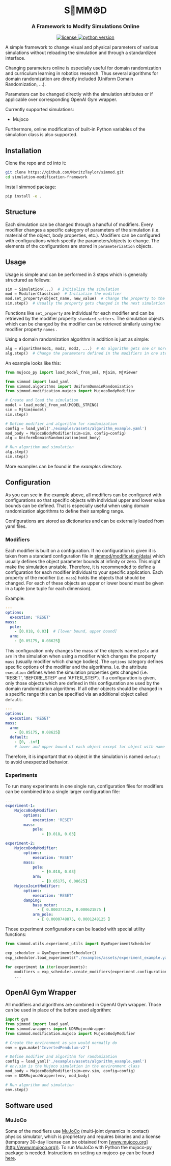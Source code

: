 # <div align="center"> S🔧MM⚙️D </div>
### <div align="center"> A Framework to Modify Simulations Online </div>


<p align="center">
    <a href="https://choosealicense.com/licenses/mit/">
        <img alt="license" src="https://img.shields.io/github/license/moritztaylor/simmod"/>
    </a>
    <a href="https://pypi.org/project/disent">
        <img alt="python version" src="https://img.shields.io/badge/python-3.8-brightgreen"/>
    </a>
</p>

A simple framework to change visual and physical parameters of various simulations without reloading the simulation and through a standardized interface.

Changing parameters online is especially useful for domain randomization and curriculum learning in robotics research. Thus several algorithms for domain randomization are directly included (Uniform Domain Randomization, ...).

Parameters can be changed directly with the simulation attributes or if applicable over corresponding OpenAI Gym wrapper.

Currently supported simulations:
- Mujoco

Furthermore, online modification of built-in Python variables of the simulation class is also supported.

## Installation
Clone the repo and cd into it:
```bash
git clone https://github.com/MoritzTaylor/simmod.git
cd simulation-modification-framework
```

Install simmod package:
```bash
pip install -e .
```

## Structure
Each simulation can be changed through a handful of modifiers. Every modifier changes a specific category of parameters of the simulation (i.e. material of the object, body properties, etc.). Modifiers can be configured with configurations which specify the parameters/objects to change. The elements of the configurations are stored in `parameterization` objects.

## Usage
Usage is simple and can be performed in 3 steps which is generally structured as follows:
```python
sim = Simulation(...)  # Initialize the simulation
mod = ModifierClass(sim)  # Initialize the modifier
mod.set_property(object_name, new_value)  # Change the property to the new value
sim.step()  # Usually the property gets changed in the next simulation step
```

Functions like `set_property` are individual for each modifier and can be retrieved by the modifier property `standard_setters`. The simulation objects which can be changed by the modifier can be retrieved similarly using the modifier property `names` .

Using a domain randomization algorithm in addition is just as simple:
```python
alg = Algorithm(mod1, mod2, mod3, ...)  # An algorithm gets one or more modifiers as input
alg.step()  # Change the parameters defined in the modifiers in one step
```

An example looks like this:
```python
from mujoco_py import load_model_from_xml, MjSim, MjViewer

from simmod import load_yaml
from simmod.algorithms import UniformDomainRandomization
from simmod.modification.mujoco import MujocoBodyModifier

# Create and load the simulation
model = load_model_from_xml(MODEL_STRING)
sim = MjSim(model)
sim.step()

# Define modifier and algorithm for randomization
config = load_yaml('./examples/assets/algorithm_example.yaml')
mod_body = MujocoBodyModifier(sim=sim, config=config)
alg = UniformDomainRandomization(mod_body)

# Run algorithm and simulation
alg.step()
sim.step()
```

More examples can be found in the _examples_ directory.

## Configuration
As you can see in the example above, all modifiers can be configured with configurations so that specific objects with individual upper and lower value bounds can be defined. That is especially useful when using domain randomization algorithms to define their sampling range.

Configurations are stored as dictionaries and can be externally loaded from yaml files.

### Modifiers
Each modifier is built on a configuration. If no configuration is given it is taken from a standard configuration file in [simmod/modification/data/](./simmod/modification/data/) which
usually defines the object parameter bounds at infinity or zero. This might make the simulation unstable. Therefore, it is recommended to define a configuration for each modifier individual to your specific application. 
Each property of the modifier (i.e. `mass`) holds the objects that should be changed. For each of these objects an upper or lower bound must be given in a tuple (one tuple for each dimension).

Example:
```yaml
---
options:
  execution: 'RESET'
mass:
  pole:
    - [0.018, 0.03]  # [lower bound, upper bound]
  arm:
    - [0.05175, 0.08625]
```
This configuration only changes the mass of the objects named `pole` and `arm` in the simulation when using a modifier which changes the property `mass` (usually modifier which change bodies). The `options` category defines specific options of the modifier and the algorithms. I.e. the attribute `execution` defines when the simulation properties gets changed (i.e. 'RESET', 'BEFORE_STEP' and 'AFTER_STEP').
If a configuration is given, only those objects which are defined in
this configuration are used by the domain randomization algorithms.
If all other objects should be changed in a specific range this can be specified via an additional object called `default`:
```yaml
---
options:
  execution: 'RESET'
mass:
  arm:
    - [0.05175, 0.08625]
  default:
    - [0, .inf] 
    # lower and upper bound of each object except for object with name 'arm'
```
Therefore, it is important that no object in the simulation is named `default` to avoid unexpected behavior.

### Experiments
To run many experiments in one single run, configuration files for modifiers can be combined into a single larger configuration file:

```yaml
---
experiment-1:
    MujocoBodyModifier:
        options:
            execution: 'RESET'
        mass:
            pole:
                - [0.018, 0.03]

experiment-2:
    MujocoBodyModifier:
        options:
            execution: 'RESET'
        mass:
            pole:
                - [0.018, 0.03]
            arm:
                - [0.05175, 0.08625]
    MujocoJointModifier:
        options:
            execution: 'RESET'
        damping:
            base_motor:
              - [ 0.000373125, 0.000621875 ]
            arm_pole:
              - [ 0.0000748875, 0.0001248125 ]
```

Those experiment configurations can be loaded with special utility functions:
```python
from simmod.utils.experiment_utils import GymExperimentScheduler

exp_scheduler = GymExperimentScheduler()
exp_scheduler.load_experiments("./examples/assets/experiment_example.yaml")

for experiment in iter(experiments):
    modifiers = exp_scheduler.create_modifiers(experiment.configurations, env)
    ...
```

## OpenAI Gym Wrapper
All modifiers and algorithms are combined in OpenAI Gym wrapper. Those can be used in place of the before used algorithm:
```python
import gym
from simmod import load_yaml
from simmod.wrappers import UDRMujocoWrapper
from simmod.modification.mujoco import MujocoBodyModifier

# Create the environment as you would normally do
env = gym.make('InvertedPendulum-v2')

# Define modifier and algorithm for randomization
config = load_yaml('./examples/assets/algorithm_example.yaml')
# env.sim is the Mujoco simulation in the environment class
mod_body = MujocoBodyModifier(sim=env.sim, config=config)
env = UDRMujocoWrapper(env, mod_body)

# Run algorithm and simulation
env.step()
```

## Software used
### MuJoCo
Some of the modifiers use [MuJoCo](http://www.mujoco.org) (multi-joint dynamics in contact) physics simulator, which is proprietary and requires binaries and a license (temporary 30-day license can be obtained from [www.mujoco.org](http://www.mujoco.org)). To run MuJoCo with Python the mujoco-py package is needed. Instructions on setting up mujoco-py can be found [here](https://github.com/openai/mujoco-py).
